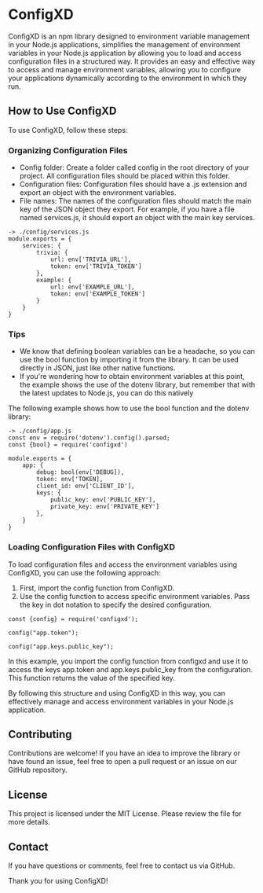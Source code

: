 # ConfigXD
ConfigXD is an npm library designed to environment variable management in your Node.js applications, simplifies the management of environment variables in your Node.js application by allowing you to load and access configuration files in a structured way. It provides an easy and effective way to access and manage environment variables, allowing you to configure your applications dynamically according to the environment in which they run.

## How to Use ConfigXD
To use ConfigXD, follow these steps:

### Organizing Configuration Files
- Config folder: Create a folder called config in the root directory of your project. All configuration files should be placed within this folder.
- Configuration files: Configuration files should have a .js extension and export an object with the environment variables.
- File names: The names of the configuration files should match the main key of the JSON object they export. For example, if you have a file named services.js, it should export an object with the main key services.
```
-> ./config/services.js
module.exports = {
    services: {
        trivia: {
            url: env['TRIVIA_URL'],
            token: env['TRIVIA_TOKEN']
        },
        example: {
            url: env['EXAMPLE_URL'],
            token: env['EXAMPLE_TOKEN']
        }
    }
}
```
### Tips
- We know that defining boolean variables can be a headache, so you can use the bool function by importing it from the library. It can be used directly in JSON, just like other native functions.
- If you're wondering how to obtain environment variables at this point, the example shows the use of the dotenv library, but remember that with the latest updates to Node.js, you can do this natively

The following example shows how to use the bool function and the dotenv library:
```
-> ./config/app.js
const env = require('dotenv').config().parsed;
const {bool} = require('configxd')

module.exports = {
    app: {
        debug: bool(env['DEBUG]),
        token: env['TOKEN],
        client_id: env['CLIENT_ID'],
        keys: {
            public_key: env['PUBLIC_KEY'],
            private_key: env['PRIVATE_KEY']
        },
    }
}
```

### Loading Configuration Files with ConfigXD
To load configuration files and access the environment variables using ConfigXD, you can use the following approach:
1. First, import the config function from ConfigXD.
2. Use the config function to access specific environment variables. Pass the key in dot notation to specify the desired configuration.
```
const {config} = require('configxd');

config("app.token");

config("app.keys.public_key");
```

In this example, you import the config function from configxd and use it to access the keys app.token and app.keys.public_key from the configuration. This function returns the value of the specified key.

By following this structure and using ConfigXD in this way, you can effectively manage and access environment variables in your Node.js application.

## Contributing
Contributions are welcome! If you have an idea to improve the library or have found an issue, feel free to open a pull request or an issue on our GitHub repository.

## License
This project is licensed under the MIT License. Please review the file for more details.

## Contact
If you have questions or comments, feel free to contact us via GitHub.

Thank you for using ConfigXD!
